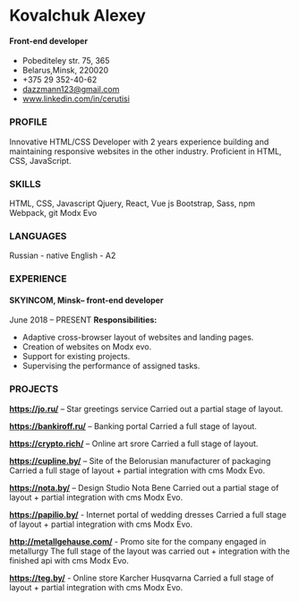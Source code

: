 # Kovalchuk Alexey
#### Front-end developer


* Pobediteley str. 75, 365
* Belarus,Minsk, 220020
* +375 29 352-40-62
* dazzmann123@gmail.com
* www.linkedin.com/in/cerutisi


### PROFILE
Innovative HTML/CSS  Developer with 2 years experience building and maintaining responsive websites in the other industry. Proficient in HTML, CSS, JavaScript.


### SKILLS
HTML, CSS, Javascript
Qjuery, React, Vue js
Bootstrap, Sass, npm
Webpack, git
Modx Evo

### LANGUAGES
Russian - native
English - A2 


### EXPERIENCE
#### SKYINCOM, Minsk– front-end developer
June 2018 – PRESENT
**Responsibilities:**
* Adaptive cross-browser layout of websites and landing pages.
* Creation of websites on Modx evo.
* Support for existing projects.
* Supervising the performance of assigned tasks.


### PROJECTS

**https://jo.ru/**  – Star greetings service
Carried out a partial stage of layout.

**https://bankiroff.ru/**  – Banking portal
Carried a full stage of layout.

**https://crypto.rich/**  – Online art srore
Carried a full stage of layout.

**https://cupline.by/**  – Site of the Belorusian manufacturer of packaging
Carried a full stage of layout + partial integration with cms Modx Evo.

**https://nota.by/**  – Design Studio Nota Bene
Carried out a partial stage of layout + partial integration with cms Modx Evo.

**https://papilio.by/** - Internet portal of wedding dresses
Carried a full stage of layout + partial integration with cms Modx Evo.

**http://metallgehause.com/** - Promo site for the company engaged in metallurgy
The full stage of the layout was carried out + integration with the finished api with cms Modx Evo.

**https://teg.by/** - Online store Karcher Husqvarna
Carried a full stage of layout + partial integration with cms Modx Evo.


